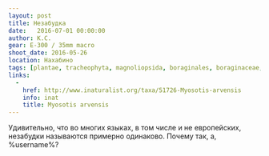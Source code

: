 ```yaml
---
layout: post
title: Незабудка
date:   2016-07-01 00:00:00
author: К.С.
gear: E-300 / 35mm macro
shoot_date: 2016-05-26
location: Нахабино
tags: [plantae, tracheophyta, magnoliopsida, boraginales, boraginaceae, myosotis, myosotis arvensis]
links:
  -
    href: http://www.inaturalist.org/taxa/51726-Myosotis-arvensis
    info: inat
    title: Myosotis arvensis
---
```


Удивительно, что во многих языках, в том числе и не европейских, незабудки называются примерно одинаково. Почему так, а, %username%?
